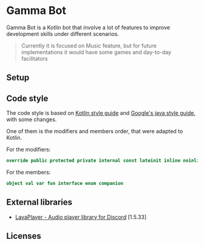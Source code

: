 # Gamma Bot

Gamma Bot is a Kotlin bot that involve a lot of features to improve development skills under different scenarios.

>Currently it is focused on Music feature, but for future implementations it would have some games and day-to-day facilitators

## Setup


## Code style

The code style is based on [Kotlin style guide](https://kotlinlang.org/docs/reference/code-style-migration-guide.html) and [Google's java style guide](https://google.github.io/styleguide/javaguide.html), with some changes.

One of them is the modifiers and members order, that were adapted to Kotlin.

For the modifiers:
```kotlin 
override public protected private internal const lateinit inline noinline infix abstract open final inner
```

For the members: 
```Kotlin 
object val var fun interface enum companion
```

## External libraries

- [LavaPlayer - Audio player library for Discord](https://github.com/sedmelluq/lavaplayer) [1.5.33]

## Licenses
